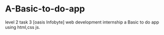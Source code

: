 # A-Basic-to-do-app
level 2 task 3 [oasis Infobyte]  web development internship  a Basic to do app using html,css js.
